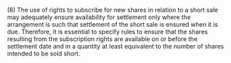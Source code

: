 (8) The use of rights to subscribe for new shares in relation to a short sale may adequately ensure availability for settlement only where the arrangement is such that settlement of the short sale is ensured when it is due. Therefore, it is essential to specify rules to ensure that the shares resulting from the subscription rights are available on or before the settlement date and in a quantity at least equivalent to the number of shares intended to be sold short.